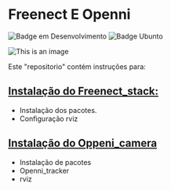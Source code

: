 # Freenect E Openni
![Badge em Desenvolvimento](https://img.shields.io/badge/Status-development-orange)
![Badge Ubunto](https://img.shields.io/badge/-Ubunto%2020.04-green)

![This is an image](https://d2r9epyceweg5n.cloudfront.net/stores/001/085/832/products/lkcsvc2-ca1068aade5a13cd7016799502616328-640-0.webp)

Este "repositorio" contém instruções para:

## [Instalação do Freenect_stack: ](freenect_install.md)
  + Instalação dos pacotes.
  + Configuração rviz
  
## [Instalação do Oppeni_camera ](opennie_install.md)
  + Instalação de pacotes 
  + Openni_tracker 
  + rviz
